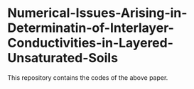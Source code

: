 # Numerical-Issues-Arising-in-Determinatin-of-Interlayer-Conductivities-in-Layered-Unsaturated-Soils

This repository contains the codes of the above paper.
